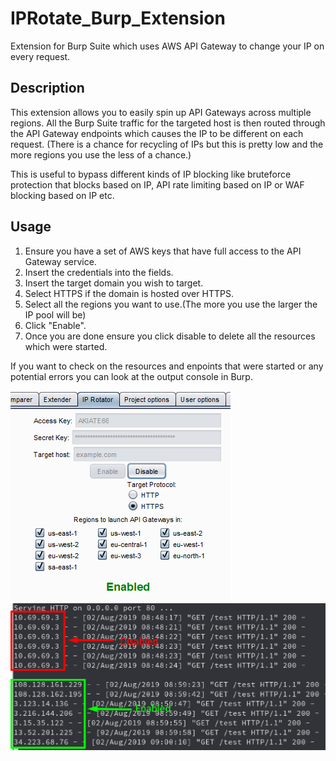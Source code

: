 # IPRotate_Burp_Extension
Extension for Burp Suite which uses AWS API Gateway to change your IP on every request.

## Description
This extension allows you to easily spin up API Gateways across multiple regions. All the Burp Suite traffic for the targeted host is then routed through the API Gateway endpoints which causes the IP to be different on each request. (There is a chance for recycling of IPs but this is pretty low and the more regions you use the less of a chance.)

This is useful to bypass different kinds of IP blocking like bruteforce protection that blocks based on IP, API rate limiting based on IP or WAF blocking based on IP etc.

## Usage
1) Ensure you have a set of AWS keys that have full access to the API Gateway service.  
2) Insert the credentials into the fields.  
3) Insert the target domain you wish to target.  
4) Select HTTPS if the domain is hosted over HTTPS.  
5) Select all the regions you want to use.(The more you use the larger the IP pool will be)  
6) Click "Enable".
7) Once you are done ensure you click disable to delete all the resources which were started.

If you want to check on the resources and enpoints that were started or any potential errors you can look at the output console in Burp.

![](ui.png)![](example.png)
